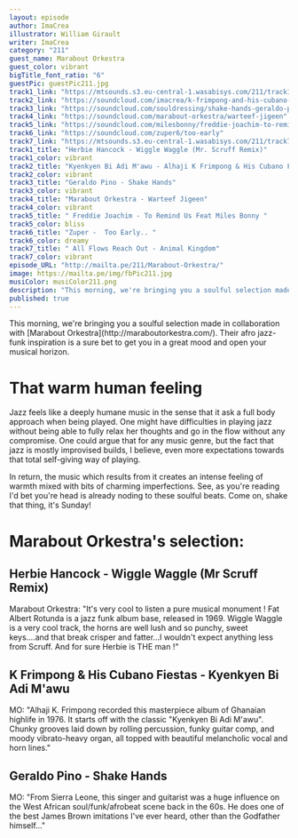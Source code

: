 ```yaml
---
layout: episode
author: ImaCrea
illustrator: William Girault
writer: ImaCrea
category: "211"
guest_name: Marabout Orkestra
guest_color: vibrant
bigTitle_font_ratio: "6"
guestPic: guestPic211.jpg
track1_link: "https://mtsounds.s3.eu-central-1.wasabisys.com/211/track1.mp3"
track2_link: "https://soundcloud.com/imacrea/k-frimpong-and-his-cubano-fiestas-kyenkyen-bi-adi-mawu"
track3_link: "https://soundcloud.com/souldressing/shake-hands-geraldo-pino"
track4_link: "https://soundcloud.com/marabout-orkestra/warteef-jigeen"
track5_link: "https://soundcloud.com/milesbonny/freddie-joachim-to-remind-us"
track6_link: "https://soundcloud.com/zuper6/too-early"
track7_link: "https://mtsounds.s3.eu-central-1.wasabisys.com/211/track7.mp3"
track1_title: "Herbie Hancock - Wiggle Waggle (Mr. Scruff Remix)"
track1_color: vibrant
track2_title: "Kyenkyen Bi Adi M'awu - Alhaji K Frimpong & His Cubano Fiestas"
track2_color: vibrant
track3_title: "Geraldo Pino - Shake Hands"
track3_color: vibrant
track4_title: "Marabout Orkestra - Warteef Jigeen"
track4_color: vibrant
track5_title: " Freddie Joachim - To Remind Us Feat Miles Bonny "
track5_color: bliss
track6_title: "Zuper -  Too Early.. "
track6_color: dreamy
track7_title: " All Flows Reach Out - Animal Kingdom"
track7_color: vibrant
episode_URL: "http://mailta.pe/211/Marabout-Orkestra/"
image: https://mailta.pe/img/fbPic211.jpg
musiColor: musiColor211.png
description: "This morning, we're bringing you a soulful selection made in collaboration with Marabout Orkestra. Their afro jazz-funk inspiration is a sure bet to get you in a great mood and open your musical horizon."
published: true
---
```






<p id="introduction">This morning, we're bringing you a soulful selection made in collaboration with [Marabout Orkestra](http://maraboutorkestra.com/). Their afro jazz-funk inspiration is a sure bet to get you in a great mood and open your musical horizon. 
</p>

# That warm human feeling

Jazz feels like a deeply humane music in the sense that it ask a full body approach when being played. One might have difficulties in playing jazz without being able to fully relax her thoughts and go in the flow without any compromise. One could argue that for any music genre, but the fact that jazz is mostly improvised builds, I believe, even more expectations towards that total self-giving way of playing.

In return, the music which results from it creates an intense feeling of warmth mixed with bits of charming imperfections. See, as you're reading I'd bet you're head is already noding to these soulful beats. Come on, shake that thing, it's Sunday!
 
# Marabout Orkestra's selection:

## Herbie Hancock - Wiggle Waggle (Mr Scruff Remix)

Marabout Orkestra: "It's very cool to listen a pure musical monument ! Fat Albert Rotunda is a jazz funk album base, released in 1969.
Wiggle Waggle is a very cool track, the horns are well lush and so punchy, sweet keys....and that break crisper and fatter...I wouldn't expect anything less from Scruff. And for sure Herbie is THE man !"

## K Frimpong & His Cubano Fiestas - Kyenkyen Bi Adi M'awu

MO: "Alhaji K. Frimpong recorded this masterpiece album of Ghanaian highlife in 1976. It starts off with the classic "Kyenkyen Bi Adi M'awu". Chunky grooves laid down by rolling percussion, funky guitar comp, and moody vibrato-heavy organ, all topped with beautiful melancholic vocal and horn lines."

## Geraldo Pino - Shake Hands

MO: "From Sierra Leone, this singer and guitarist was a huge influence on the West African soul/funk/afrobeat scene back in the 60s. He does one of the best James Brown imitations I've ever heard, other than the Godfather himself..."
